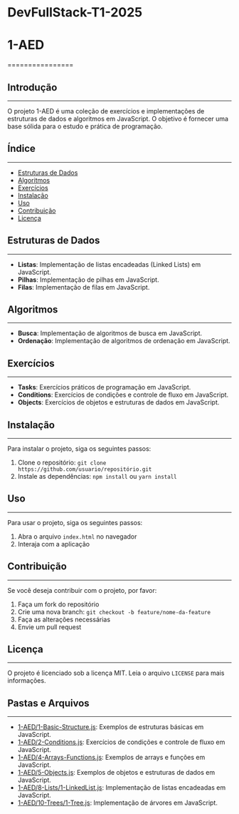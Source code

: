 # DevFullStack-T1-2025

# 1-AED
================

## Introdução
------------

O projeto 1-AED é uma coleção de exercícios e implementações de estruturas de dados e algoritmos em JavaScript. O objetivo é fornecer uma base sólida para o estudo e prática de programação.

## Índice
-----------

* [Estruturas de Dados](#estruturas-de-dados)
* [Algoritmos](#algoritmos)
* [Exercícios](#exercícios)
* [Instalação](#instalação)
* [Uso](#uso)
* [Contribuição](#contribuição)
* [Licença](#licença)

## Estruturas de Dados
--------------------

* **Listas**: Implementação de listas encadeadas (Linked Lists) em JavaScript.
* **Pilhas**: Implementação de pilhas em JavaScript.
* **Filas**: Implementação de filas em JavaScript.

## Algoritmos
-------------

* **Busca**: Implementação de algoritmos de busca em JavaScript.
* **Ordenação**: Implementação de algoritmos de ordenação em JavaScript.

## Exercícios
-------------

* **Tasks**: Exercícios práticos de programação em JavaScript.
* **Conditions**: Exercícios de condições e controle de fluxo em JavaScript.
* **Objects**: Exercícios de objetos e estruturas de dados em JavaScript.

## Instalação
------------

Para instalar o projeto, siga os seguintes passos:

1. Clone o repositório: `git clone https://github.com/usuario/repositório.git`
2. Instale as dependências: `npm install` ou `yarn install`

## Uso
-----

Para usar o projeto, siga os seguintes passos:

1. Abra o arquivo `index.html` no navegador
2. Interaja com a aplicação

## Contribuição
-------------

Se você deseja contribuir com o projeto, por favor:

1. Faça um fork do repositório
2. Crie uma nova branch: `git checkout -b feature/nome-da-feature`
3. Faça as alterações necessárias
4. Envie um pull request

## Licença
-------

O projeto é licenciado sob a licença MIT. Leia o arquivo `LICENSE` para mais informações.

## Pastas e Arquivos
--------------------

* [1-AED/1-Basic-Structure.js](cci:7://file:///c:/Users/T%C3%A9o/Documents/maisPraTI-2025-01/1-AED/1-Basic-Structure.js:0:0-0:0): Exemplos de estruturas básicas em JavaScript.
* [1-AED/2-Conditions.js](cci:7://file:///c:/Users/T%C3%A9o/Documents/maisPraTI-2025-01/1-AED/2-Conditions.js:0:0-0:0): Exercícios de condições e controle de fluxo em JavaScript.
* [1-AED/4-Arrays-Functions.js](cci:7://file:///c:/Users/T%C3%A9o/Documents/maisPraTI-2025-01/1-AED/4-Arrays-Functions.js:0:0-0:0): Exemplos de arrays e funções em JavaScript.
* [1-AED/5-Objects.js](cci:7://file:///c:/Users/T%C3%A9o/Documents/maisPraTI-2025-01/1-AED/5-Objects.js:0:0-0:0): Exemplos de objetos e estruturas de dados em JavaScript.
* [1-AED/8-Lists/1-LinkedList.js](cci:7://file:///c:/Users/T%C3%A9o/Documents/maisPraTI-2025-01/1-AED/8-Lists/1-LinkedList.js:0:0-0:0): Implementação de listas encadeadas em JavaScript.
* [1-AED/10-Trees/1-Tree.js](cci:7://file:///c:/Users/T%C3%A9o/Documents/maisPraTI-2025-01/1-AED/10-Trees/1-Tree.js:0:0-0:0): Implementação de árvores em JavaScript.